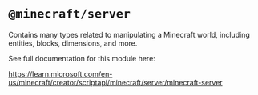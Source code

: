 # `@minecraft/server`

Contains many types related to manipulating a Minecraft world, including entities, blocks, dimensions, and more.

See full documentation for this module here:

https://learn.microsoft.com/en-us/minecraft/creator/scriptapi/minecraft/server/minecraft-server